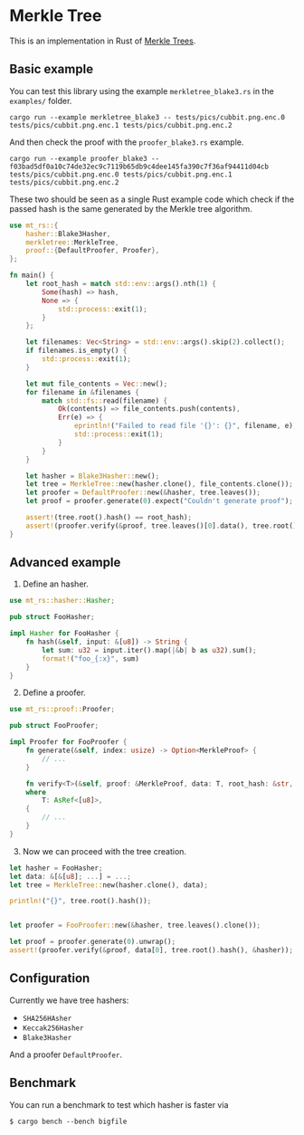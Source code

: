 # Merkle Tree

This is an implementation in Rust of [Merkle
Trees](https://search.proquest.com/openview/1ae50982b34bee7e3f1b8e232bb98e42/1?pq-origsite=gscholar&cbl=18750&diss=y).

## Basic example

You can test this library using the example `merkletree_blake3.rs` in the
`examples/` folder.

```
cargo run --example merkletree_blake3 -- tests/pics/cubbit.png.enc.0 tests/pics/cubbit.png.enc.1 tests/pics/cubbit.png.enc.2
```

And then check the proof with the `proofer_blake3.rs` example.

```
cargo run --example proofer_blake3 -- f03bad5df0a10c74de32ec9c7119b65db9c4dee145fa390c7f36af94411d04cb tests/pics/cubbit.png.enc.0 tests/pics/cubbit.png.enc.1 tests/pics/cubbit.png.enc.2
```

These two should be seen as a single Rust example code which check if the passed
hash is the same generated by the Merkle tree algorithm.

```rust
use mt_rs::{
    hasher::Blake3Hasher,
    merkletree::MerkleTree,
    proof::{DefaultProofer, Proofer},
};

fn main() {
    let root_hash = match std::env::args().nth(1) {
        Some(hash) => hash,
        None => {
            std::process::exit(1);
        }
    };

    let filenames: Vec<String> = std::env::args().skip(2).collect();
    if filenames.is_empty() {
        std::process::exit(1);
    }

    let mut file_contents = Vec::new();
    for filename in &filenames {
        match std::fs::read(filename) {
            Ok(contents) => file_contents.push(contents),
            Err(e) => {
                eprintln!("Failed to read file '{}': {}", filename, e);
                std::process::exit(1);
            }
        }
    }

    let hasher = Blake3Hasher::new();
    let tree = MerkleTree::new(hasher.clone(), file_contents.clone());
    let proofer = DefaultProofer::new(&hasher, tree.leaves());
    let proof = proofer.generate(0).expect("Couldn't generate proof");

    assert!(tree.root().hash() == root_hash);
    assert!(proofer.verify(&proof, tree.leaves()[0].data(), tree.root().hash(), &hasher));
}
```

## Advanced example

1. Define an hasher.

```rust
use mt_rs::hasher::Hasher;

pub struct FooHasher;

impl Hasher for FooHasher {
    fn hash(&self, input: &[u8]) -> String {
        let sum: u32 = input.iter().map(|&b| b as u32).sum();
        format!("foo_{:x}", sum)
    }
}
```

2. Define a proofer.

```rust
use mt_rs::proof::Proofer;

pub struct FooProofer;

impl Proofer for FooProofer {
    fn generate(&self, index: usize) -> Option<MerkleProof> {
        // ...
    }

    fn verify<T>(&self, proof: &MerkleProof, data: T, root_hash: &str, hasher: &dyn Hasher) -> bool
    where
        T: AsRef<[u8]>,
    {
        // ...
    }
}
```

3. Now we can proceed with the tree creation.

```rust
let hasher = FooHasher;
let data: &[&[u8]; ...] = ...;
let tree = MerkleTree::new(hasher.clone(), data);

println!("{}", tree.root().hash());


let proofer = FooProofer::new(&hasher, tree.leaves().clone());

let proof = proofer.generate(0).unwrap();
assert!(proofer.verify(&proof, data[0], tree.root().hash(), &hasher));
```

## Configuration

Currently we have tree hashers:

- `SHA256HAsher`
- `Keccak256Hasher`
- `Blake3Hasher`

And a proofer `DefaultProofer`.

## Benchmark

You can run a benchmark to test which hasher is faster via

```
$ cargo bench --bench bigfile
```
